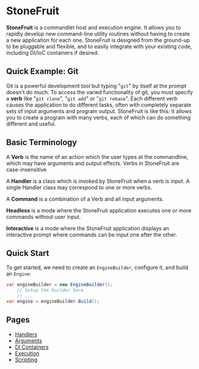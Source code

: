 # StoneFruit

**StoneFruit** is a commandlet host and execution engine. It allows you to rapidly develop new command-line utility routines without having to create a new application for each one. StoneFruit is designed from the ground-up to be pluggable and flexible, and to easily integrate with your existing code, including DI/IoC containers if desired.

## Quick Example: Git

Git is a powerful development tool but typing "`git`" by itself at the prompt doesn't do much. To access the varied functionality of git, you must specify a **verb** like "`git clone`", "`git add`" or "`git rebase`". Each different verb causes the application to do different tasks, often with completely separate sets of input arguments and program output. StoneFruit is like this: It allows you to create a program with many verbs, each of which can do something different and useful.

## Basic Terminology

A **Verb** is the name of an action which the user types at the commandline, which may have arguments and output effects. Verbs in StoneFruit are case-insensitive

A **Handler** is a class which is invoked by StoneFruit when a verb is input. A single Handler class may correspond to one or more verbs.

A **Command** is a combination of a Verb and all input arguments.

**Headless** is a mode where the StoneFruit application executes one or more commands without user input.

**Interactive** is a mode where the StoneFruit application displays an interactive prompt where commands can be input one after the other.

## Quick Start

To get started, we need to create an `EngineBuilder`, configure it, and build an `Engine`:

```csharp
var engineBuilder = new EngineBuilder();
    // Setup the builder here
    // ...
var engine = engineBuilder.Build();
```

## Pages

* [Handlers](handlers.md)
* [Arguments](arguments.md)
* [DI Containers](containers.md)
* [Execution](execution.md)
* [Scripting](scripting.md)

